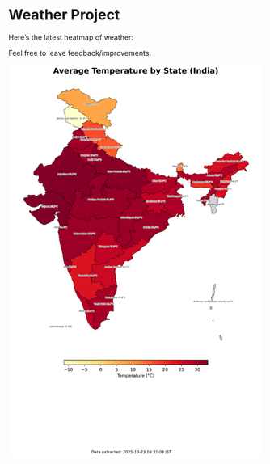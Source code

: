 # Weather Project

Here’s the latest heatmap of weather:

Feel free to leave feedback/improvements.

![India Heatmap](docs/assets/india_heatmap.png?v=FA0AF7)
